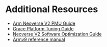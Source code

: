 # Additional Resources

- [Arm Neoverse V2 PMU Guide](https://documentation-service.arm.com/static/63bc359c40f3173eeee2a835)
- [Grace Platform Tuning Guide]()
- [Neoverse V2 Software Optimization Guide]()
- [Armv9 reference manual]()

